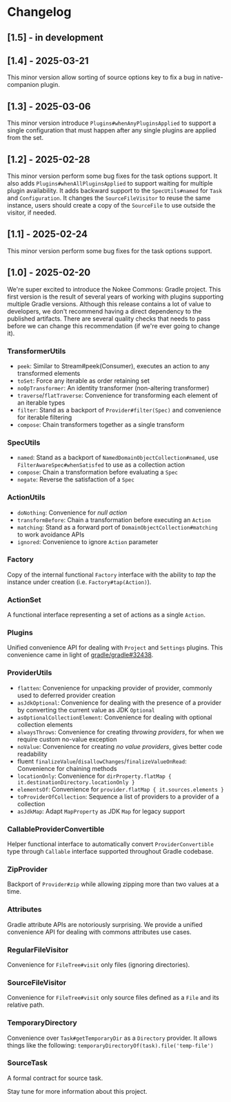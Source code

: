 # Changelog

## [1.5] - in development

## [1.4] - 2025-03-21

This minor version allow sorting of source options key to fix a bug in native-companion plugin.

## [1.3] - 2025-03-06

This minor version introduce `Plugins#whenAnyPluginsApplied` to support a single configuration that must happen after any single plugins are applied from the set.

## [1.2] - 2025-02-28

This minor version perform some bug fixes for the task options support.
It also adds `Plugins#whenAllPluginsApplied` to support waiting for multiple plugin availability.
It adds backward support to the `SpecUtils#named` for `Task` and `Configuration`.
It changes the `SourceFileVisitor` to reuse the same instance, users should create a copy of the `SourceFile` to use outside the visitor, if needed.

## [1.1] - 2025-02-24

This minor version perform some bug fixes for the task options support.

## [1.0] - 2025-02-20

We're super excited to introduce the Nokee Commons: Gradle project.
This first version is the result of several years of working with plugins supporting multiple Gradle versions.
Although this release contains a lot of value to developers, we don't recommend having a direct dependency to the published artifacts.
There are several quality checks that needs to pass before we can change this recommendation (if we're ever going to change it).

### TransformerUtils

- `peek`: Similar to Stream#peek(Consumer), executes an action to any transformed elements
- `toSet`: Force any iterable as order retaining set
- `noOpTransformer`: An identity transformer (non-altering transformer)
- `traverse`/`flatTraverse`: Convenience for transforming each element of an iterable types
- `filter`: Stand as a backport of `Provider#filter(Spec)` and convenience for iterable filtering
- `compose`: Chain transformers together as a single transform

### SpecUtils

- `named`: Stand as a backport of `NamedDomainObjectCollection#named`, use `FilterAwareSpec#whenSatisfed` to use as a collection action
- `compose`: Chain a transformation before evaluating a `Spec`
- `negate`: Reverse the satisfaction of a `Spec`

### ActionUtils

- `doNothing`: Convenience for _null action_
- `transformBefore`: Chain a transformation before executing an `Action`
- `matching`: Stand as a forward port of `DomainObjectCollection#matching` to work avoidance APIs
- `ignored`: Convenience to ignore `Action` parameter

### Factory

Copy of the internal functional `Factory` interface with the ability to _tap_ the instance under creation (i.e. `Factory#tap(Action)`).

### ActionSet

A functional interface representing a set of actions as a single `Action`.

### Plugins

Unified convenience API for dealing with `Project` and `Settings` plugins.
This convenience came in light of [gradle/gradle#32438](https://github.com/gradle/gradle/issues/32438).

### ProviderUtils

- `flatten`: Convenience for unpacking provider of provider, commonly used to deferred provider creation
- `asJdkOptional`: Convenience for dealing with the presence of a provider by converting the current value as JDK `Optional`
- `asOptionalCollectionElement`: Convenience for dealing with optional collection elements
- `alwaysThrows`: Convenience for creating _throwing providers_, for when we require custom no-value exception
- `noValue`: Convenience for creating _no value providers_, gives better code readability
- fluent `finalizeValue`/`disallowChanges`/`finalizeValueOnRead`: Convenience for chaining methods
- `locationOnly`: Convenience for `dirProperty.flatMap { it.destinationDirectory.locationOnly }`
- `elementsOf`: Convenience for `provider.flatMap { it.sources.elements }`
- `toProviderOfCollection`: Sequence a list of providers to a provider of a collection
- `asJdkMap`: Adapt `MapProperty` as JDK `Map` for legacy support

### CallableProviderConvertible

Helper functional interface to automatically convert `ProviderConvertible` type through `Callable` interface supported throughout Gradle codebase.

### ZipProvider

Backport of `Provider#zip` while allowing zipping more than two values at a time.

### Attributes

Gradle attribute APIs are notoriously surprising.
We provide a unified convenience API for dealing with commons attributes use cases.

### RegularFileVisitor

Convenience for `FileTree#visit` only files (ignoring directories).

### SourceFileVisitor

Convenience for `FileTree#visit` only source files defined as a `File` and its relative path.

### TemporaryDirectory

Convenience over `Task#getTemporaryDir` as a `Directory` provider.
It allows things like the following: `temporaryDirectoryOf(task).file('temp-file')`

### SourceTask

A formal contract for source task.

Stay tune for more information about this project.
